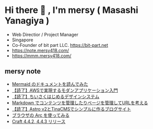 # Hi there 👋 , I'm mersy ( Masashi Yanagiya )

- Web Directior / Project Manager
- Singapore
- Co-Founder of bit part LLC. https://bit-part.net
- https://note.mersy418.com/
- https://mmm.mersy418.com/

## mersy note
<!-- BLOG-POST-LIST:START -->
- [Mermaid のドキュメントを読んでみた](https://note.mersy418.com/article/mermaid-document?utm_source=feed)
- [【読了】AWSで実現するモダンアプリケーション入門](https://note.mersy418.com/article/book-b0brprqfmh?utm_source=feed)
- [【読了】ちいさくはじめるデザインシステム](https://note.mersy418.com/article/book-4802512481?utm_source=feed)
- [Markdown でコンテンツを管理したりページを管理してURLを考える](https://note.mersy418.com/article/markdown-content-management-url?utm_source=feed)
- [【読了】Astro v2とTinaCMSでシンプルに作るブログサイト](https://note.mersy418.com/article/book-b0bytxft9r?utm_source=feed)
- [ブラウザの Arc を使ってみる](https://note.mersy418.com/article/browser-arc?utm_source=feed)
- [Craft 4.4.2, 4.4.3 リリース](https://note.mersy418.com/article/craft-4-4-3?utm_source=feed)
<!-- BLOG-POST-LIST:END -->
